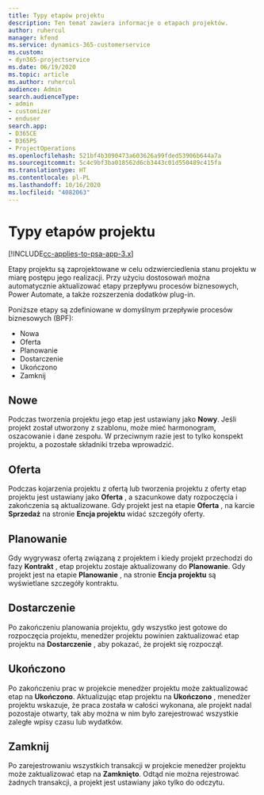 ```yaml
---
title: Typy etapów projektu
description: Ten temat zawiera informacje o etapach projektów.
author: ruhercul
manager: kfend
ms.service: dynamics-365-customerservice
ms.custom:
- dyn365-projectservice
ms.date: 06/19/2020
ms.topic: article
ms.author: ruhercul
audience: Admin
search.audienceType:
- admin
- customizer
- enduser
search.app:
- D365CE
- D365PS
- ProjectOperations
ms.openlocfilehash: 521bf4b3090473a603626a99fded53906b644a7a
ms.sourcegitcommit: 5c4c9bf3ba018562d6cb3443c01d550489c415fa
ms.translationtype: HT
ms.contentlocale: pl-PL
ms.lasthandoff: 10/16/2020
ms.locfileid: "4082063"
---
```

# <a name="project-stage-types"></a>Typy etapów projektu 

[!INCLUDE[cc-applies-to-psa-app-3.x](../includes/cc-applies-to-psa-app-3x.md)]

Etapy projektu są zaprojektowane w celu odzwierciedlenia stanu projektu w miarę postępu jego realizacji. Przy użyciu dostosowań można automatycznie aktualizować etapy przepływu procesów biznesowych, Power Automate, a także rozszerzenia dodatków plug-in.

Poniższe etapy są zdefiniowane w domyślnym przepływie procesów biznesowych (BPF):

- Nowa
- Oferta
- Planowanie
- Dostarczenie
- Ukończono
- Zamknij 

## <a name="new"></a>Nowe

Podczas tworzenia projektu jego etap jest ustawiany jako **Nowy**. Jeśli projekt został utworzony z szablonu, może mieć harmonogram, oszacowanie i dane zespołu. W przeciwnym razie jest to tylko konspekt projektu, a pozostałe składniki trzeba wprowadzić.

## <a name="quote"></a>Oferta

Podczas kojarzenia projektu z ofertą lub tworzenia projektu z oferty etap projektu jest ustawiany jako **Oferta** , a szacunkowe daty rozpoczęcia i zakończenia są aktualizowane. Gdy projekt jest na etapie **Oferta** , na karcie **Sprzedaż** na stronie **Encja projektu** widać szczegóły oferty.

## <a name="plan"></a>Planowanie

Gdy wygrywasz ofertą związaną z projektem i kiedy projekt przechodzi do fazy **Kontrakt** , etap projektu zostaje aktualizowany do **Planowanie**. Gdy projekt jest na etapie **Planowanie** , na stronie **Encja projektu** są wyświetlane szczegóły kontraktu.

## <a name="deliver"></a>Dostarczenie

Po zakończeniu planowania projektu, gdy wszystko jest gotowe do rozpoczęcia projektu, menedżer projektu powinien zaktualizować etap projektu na **Dostarczenie** , aby pokazać, że projekt się rozpoczął.

## <a name="complete"></a>Ukończono 

Po zakończeniu prac w projekcie menedżer projektu może zaktualizować etap na **Ukończono**. Aktualizując etap projektu na **Ukończono** , menedżer projektu wskazuje, że praca została w całości wykonana, ale projekt nadal pozostaje otwarty, tak aby można w nim było zarejestrować wszystkie zaległe wpisy czasu lub wydatków.

## <a name="close"></a>Zamknij

Po zarejestrowaniu wszystkich transakcji w projekcie menedżer projektu może zaktualizować etap na **Zamknięto**. Odtąd nie można rejestrować żadnych transakcji, a projekt jest ustawiany jako tylko do odczytu.

